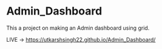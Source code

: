 # Admin_Dashboard
This a project on making an Admin dashboard using grid.

LIVE -> https://utkarshsingh22.github.io/Admin_Dashboard/
